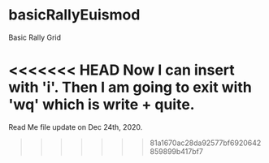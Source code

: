 # basicRallyEuismod
Basic Rally Grid

<<<<<<< HEAD
Now I can insert with 'i'.
Then I am going to exit with 'wq' which is write + quite.
=======
Read Me file update on Dec 24th, 2020.
>>>>>>> 81a1670ac28da92577bf6920642859899b417bf7
